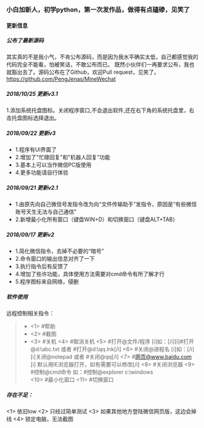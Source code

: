 ### 小白加新人，初学python，第一次发作品，做得有点磕碜，见笑了

#### 更新信息

##### 公布了最新源码
其实真的不是我小气，不肯公布源码，而是因为我水平确实太低，自己都感觉我的代码完全不能看，怕被笑话，不敢公布而已。
既然小伙伴们一再要求公布，我也就豁出去了。源码公布在了Github，欢迎Pull request，见笑了。
https://github.com/PengJenas/MineWechat

##### 2018/10/25  更新v3.1
1.添加系统托盘图标。关闭程序窗口,不会退出软件,还在右下角的系统托盘里，右击托盘图标选择退出。


##### 2018/09/22  更新v3
- 1.程序有UI界面了
- 2.增加了"忙碌回复"和"机器人回复"功能
- 3.基本上可以当作微信PC版使用
- 4.更多功能请自行体验

##### 2018/09/21  更新v2.1
- 1.由原先向自己微信号发指令改为向“文件传输助手”发指令，原因是“有些微信账号天生无法与自己通信”
- 2.新增最小化所有窗口（键盘WIN+D）和切换窗口（键盘ALT+TAB）

##### 2018/09/17  更新v2
- 1.简化微信指令，去掉不必要的“暗号”
- 2.命令窗口的输出信息对齐了一下
- 3.执行指令后有反馈了
- 4.增加了些许功能，具体使用方法需要对cmd命令有所了解才行
- 5.程序图标来自网络，侵删

##### 软件使用
远程控制相关指令：
> * <1> #帮助
> * <2> #截图
> * <3> #关机
<4> #取消关机
<5> #打开@文件/程序                [i]如：[/i][i]#打开@d:\abc.txt   或者   #打开@d:\qq.lnk[/i]
<6> #关闭@进程名                     [i]如：[/i][i]关闭@notepad      或者    #关闭@qq[/i]
<7> #网页@www.baidu.com    [i]   默认用IE浏览器打开，如有需要可以修改[/i]
<8> #关闭浏览器
<9> #控制@cmd命令                  如：#控制@explorer c:\windows   
<10> #最小化窗口
<11> #切换窗口

##### 存在不足：
<1> 依旧low
<2> 只经过简单测试
<3> 如果其他地方登陆微信网页版，这边会掉线
<4> 锁定电脑，无法截图


    
    
      

